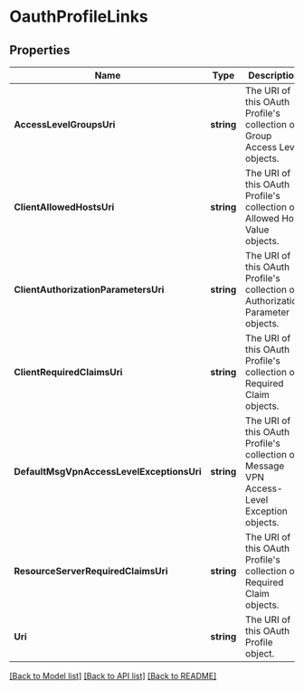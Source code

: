 # OauthProfileLinks

## Properties
Name | Type | Description | Notes
------------ | ------------- | ------------- | -------------
**AccessLevelGroupsUri** | **string** | The URI of this OAuth Profile&#x27;s collection of Group Access Level objects. | [optional] [default to null]
**ClientAllowedHostsUri** | **string** | The URI of this OAuth Profile&#x27;s collection of Allowed Host Value objects. | [optional] [default to null]
**ClientAuthorizationParametersUri** | **string** | The URI of this OAuth Profile&#x27;s collection of Authorization Parameter objects. | [optional] [default to null]
**ClientRequiredClaimsUri** | **string** | The URI of this OAuth Profile&#x27;s collection of Required Claim objects. | [optional] [default to null]
**DefaultMsgVpnAccessLevelExceptionsUri** | **string** | The URI of this OAuth Profile&#x27;s collection of Message VPN Access-Level Exception objects. | [optional] [default to null]
**ResourceServerRequiredClaimsUri** | **string** | The URI of this OAuth Profile&#x27;s collection of Required Claim objects. | [optional] [default to null]
**Uri** | **string** | The URI of this OAuth Profile object. | [optional] [default to null]

[[Back to Model list]](../README.md#documentation-for-models) [[Back to API list]](../README.md#documentation-for-api-endpoints) [[Back to README]](../README.md)

